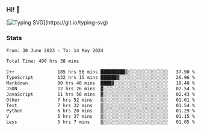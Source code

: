 ### Hi!  👋

[![Typing SVG](https://readme-typing-svg.herokuapp.com?font=Fira+Code&pause=1000&width=435&lines=Hello!+I'm+Texiwustion.)](https://git.io/typing-svg)

### Stats

<!--START_SECTION:waka-->

```txt
From: 30 June 2023 - To: 14 May 2024

Total Time: 490 hrs 38 mins

C++                185 hrs 56 mins █████████▒░░░░░░░░░░░░░░░   37.90 %
TypeScript         132 hrs 15 mins ██████▓░░░░░░░░░░░░░░░░░░   26.96 %
Markdown           90 hrs 40 mins  ████▓░░░░░░░░░░░░░░░░░░░░   18.48 %
JSON               12 hrs 26 mins  ▓░░░░░░░░░░░░░░░░░░░░░░░░   02.54 %
JavaScript         11 hrs 56 mins  ▓░░░░░░░░░░░░░░░░░░░░░░░░   02.43 %
Other              7 hrs 52 mins   ▒░░░░░░░░░░░░░░░░░░░░░░░░   01.61 %
Text               7 hrs 32 mins   ▒░░░░░░░░░░░░░░░░░░░░░░░░   01.54 %
Python             6 hrs 20 mins   ▒░░░░░░░░░░░░░░░░░░░░░░░░   01.29 %
V                  5 hrs 37 mins   ▒░░░░░░░░░░░░░░░░░░░░░░░░   01.15 %
Less               5 hrs 7 mins    ▒░░░░░░░░░░░░░░░░░░░░░░░░   01.05 %
```

<!--END_SECTION:waka-->
